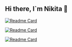 ## Hi there, I`m Nikita 👋

[![Readme Card](https://github-readme-stats.vercel.app/api/pin/?username=dgt4l&repo=metagrinder)](https://gitlab.uzniki.online/root/metagrinder)

[![Readme Card](https://github-readme-stats.vercel.app/api/pin/?username=dgt4l&repo=polyclinic-backend)](https://gitlab.com/Roma004/polyclinic-backend)

[![Readme Card](https://github-readme-stats.vercel.app/api/pin/?username=dgt4l&repo=PictureProcessing)](https://github.com/dgt4l/PictureProcessing)

